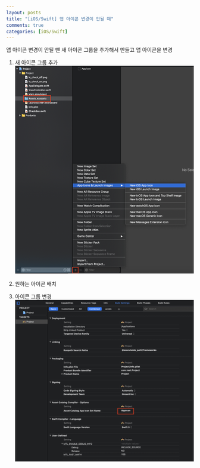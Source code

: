 ```yaml
---
layout: posts
title: "[iOS/Swift] 앱 아이콘 변경이 안될 때"
comments: true
categories: [iOS/Swift]
---
```


앱 아이콘 변경이 안될 땐 새 아이콘 그룹을 추가해서 만들고 앱 아이콘을 변경

1) 새 아이콘 그룹 추가
![img1](/img/2019-08-16-cant-change-app-icon-1.png)

2) 원하는 아이콘 배치

3) 아이콘 그룹 변경
![img2](/img/2019-08-16-cant-change-app-icon-2.png)